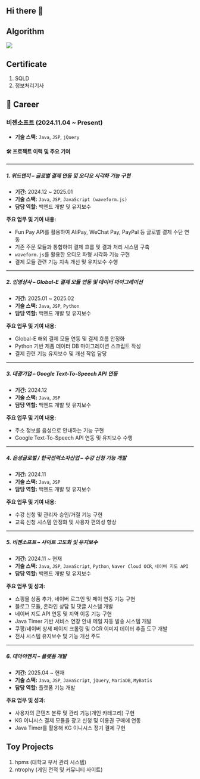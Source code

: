 ## Hi there 👋

## Algorithm
<img src="https://mazandi.herokuapp.com/api?handle=dlwlsdn9633&theme=warm" />

## Certificate
1. SQLD
2. 정보처리기사

## 📌 Career

### 비젠소프트 (2024.11.04 ~ Present)
- **기술 스택:** `Java`, `JSP`, `jQuery`

#### 🛠️ 프로젝트 이력 및 주요 기여

---

##### 1. 위드앤미 – 글로벌 결제 연동 및 오디오 시각화 기능 구현
- **기간:** 2024.12 ~ 2025.01  
- **기술 스택:** `Java`, `JSP`, `JavaScript (waveform.js)`  
- **담당 역할:** 백엔드 개발 및 유지보수

**주요 업무 및 기여 내용:**
- Fun Pay API를 활용하여 AliPay, WeChat Pay, PayPal 등 글로벌 결제 수단 연동
- 기존 주문 모듈과 통합하여 결제 흐름 및 결과 처리 시스템 구축
- `waveform.js`를 활용한 오디오 파형 시각화 기능 구현
- 결제 모듈 관련 기능 지속 개선 및 유지보수 수행

---

##### 2. 민영상사 – Global-E 결제 모듈 연동 및 데이터 마이그레이션
- **기간:** 2025.01 ~ 2025.02  
- **기술 스택:** `Java`, `JSP`, `Python`  
- **담당 역할:** 백엔드 개발 및 유지보수

**주요 업무 및 기여 내용:**
- Global-E 해외 결제 모듈 연동 및 결제 흐름 안정화
- Python 기반 제품 데이터 DB 마이그레이션 스크립트 작성
- 결제 관련 기능 유지보수 및 개선 작업 담당

---

##### 3. 대광기업 – Google Text-To-Speech API 연동
- **기간:** 2024.12  
- **기술 스택:** `Java`, `JSP`  
- **담당 역할:** 백엔드 개발 및 유지보수

**주요 업무 및 기여 내용:**
- 주소 정보를 음성으로 안내하는 기능 구현
- Google Text-To-Speech API 연동 및 유지보수 수행

---

##### 4. 은성글로벌 / 한국전력소자산업 – 수강 신청 기능 개발
- **기간:** 2024.11  
- **기술 스택:** `Java`, `JSP`  
- **담당 역할:** 백엔드 개발 및 유지보수

**주요 업무 및 기여 내용:**
- 수강 신청 및 관리자 승인/거절 기능 구현
- 교육 신청 시스템 안정화 및 사용자 편의성 향상

---

##### 5. 비젠소프트 – 사이트 고도화 및 유지보수
- **기간:** 2024.11 ~ 현재  
- **기술 스택:** `Java`, `JSP`, `JavaScript`, `Python`, `Naver Cloud OCR`, `네이버 지도 API`  
- **담당 역할:** 백엔드 개발 및 유지보수

**주요 업무 및 성과:**
- 쇼핑몰 상품 추가, 네이버 로그인 및 페이 연동 기능 구현
- 블로그 모듈, 온라인 상담 및 댓글 시스템 개발
- 네이버 지도 API 연동 및 지역 이동 기능 구현
- Java Timer 기반 서비스 연장 안내 메일 자동 발송 시스템 개발
- 쿠팡/네이버 상세 페이지 크롤링 및 OCR 이미지 데이터 추출 도구 개발
- 전사 시스템 유지보수 및 기능 개선 주도

---

##### 6. 대아이엔지 – 플랫폼 개발
- **기간:** 2025.04 ~ 현재  
- **기술 스택:** `Java`, `JSP`, `JavaScript`, `jQuery`, `MariaDB`, `MyBatis`  
- **담당 역할:** 플랫폼 기능 개발

**주요 업무 및 성과:**
- 사용자의 콘텐츠 분류 및 관리 기능(개인 카테고리) 구현
- KG 이니시스 결제 모듈을 광고 신청 및 이용권 구매에 연동
- Java Timer를 활용해 KG 이니시스 정기 결제 구현

## Toy Projects
1. hpms (대학교 부서 관리 시스템) 
2. ntrophy (게임 전적 및 커뮤니티 사이트) 

<!--
**dlwlsdn9633/dlwlsdn9633** is a ✨ _special_ ✨ repository because its `README.md` (this file) appears on your GitHub profile.

Here are some ideas to get you started:

- 🔭 I’m currently working on ...
- 🌱 I’m currently learning ...
- 👯 I’m looking to collaborate on ...
- 🤔 I’m looking for help with ...
- 💬 Ask me about ...
- 📫 How to reach me: ...
- 😄 Pronouns: ...
- ⚡ Fun fact: ...
-->
